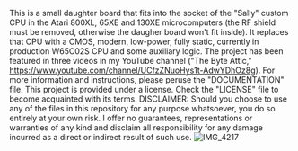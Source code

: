 This is a small daughter board that fits into the socket of the "Sally" custom CPU in the Atari 800XL, 65XE and 130XE microcomputers (the RF shield must be removed, otherwise the daugher board won't fit inside). It replaces that CPU with a CMOS, modern, low-power, fully static, currently in production W65C02S CPU and some auxiliary logic. The project has been featured in three videos in my YouTube channel ("The Byte Attic," https://www.youtube.com/channel/UCfzZNuoHys1t-AdwYDhOz8g). For more information and instructions, please peruse the "DOCUMENTATION" file. This project is provided under a license. Check the "LICENSE" file to become acquainted with its terms. DISCLAIMER: Should you choose to use any of the files in this repository for any purpose whatsoever, you do so entirely at your own risk. I offer no guarantees, representations or warranties of any kind and disclaim all responsibility for any damage incurred as a direct or indirect result of such use.
![IMG_4217](https://user-images.githubusercontent.com/69539226/117316677-15893c00-ae89-11eb-9267-bad1ab0e4221.jpeg)
